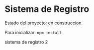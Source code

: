 <h1> Sistema de Registro </h1>
Estado del proyecto: en construccion.

Para inicializar:
```npm install```

sistema de registro 2
